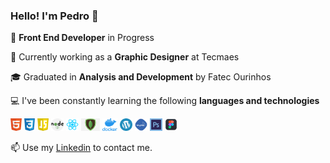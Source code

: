 ### Hello! I'm Pedro  👋

🌱 **Front End Developer** in Progress

🔭 Currently working as a **Graphic Designer** at Tecmaes

🎓 Graduated in **Analysis and Development** by Fatec Ourinhos

💻 I've been constantly learning the following **languages and technologies**

<code><img height="20" src="https://github.com/pedrocamussi/pedrocamussi/blob/master/assets/html.png"></code>
<code><img height="20" src="https://github.com/pedrocamussi/pedrocamussi/blob/master/assets/css.png"></code>
<code><img height="20" src="https://github.com/pedrocamussi/pedrocamussi/blob/master/assets/javascript.png"></code>
<code><img height="20" src="https://github.com/pedrocamussi/pedrocamussi/blob/master/assets/nodejs.png"></code>
<code><img height="20" src="https://github.com/pedrocamussi/pedrocamussi/blob/master/assets/react.png"></code>
<code><img height="20" src="https://github.com/pedrocamussi/pedrocamussi/blob/master/assets/mongodb.png"></code>
<code><img height="20" src="https://github.com/pedrocamussi/pedrocamussi/blob/master/assets/docker.png"></code>
<code><img height="20" src="https://github.com/pedrocamussi/pedrocamussi/blob/master/assets/wordpress.png"></code>
<code><img height="20" src="https://github.com/pedrocamussi/pedrocamussi/blob/master/assets/mysql.png"></code>
<code><img height="20" src="https://github.com/pedrocamussi/pedrocamussi/blob/master/assets/photoshop.png"></code>
<code><img height="20" src="https://github.com/pedrocamussi/pedrocamussi/blob/master/assets/figma.png"></code>

📫 Use my [Linkedin](https://www.linkedin.com/in/pedro-h-c-953035122/) to contact me.
